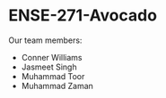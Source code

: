 # ENSE-271-Avocado

Our team members:
 - Conner Williams
 - Jasmeet Singh
 - Muhammad Toor 
 - Muhammad Zaman
